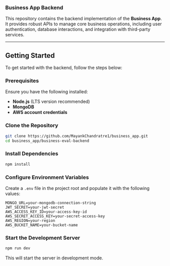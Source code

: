 ### Business App Backend

This repository contains the backend implementation of the **Business App**. It provides robust APIs to manage core business operations, including user authentication, database interactions, and integration with third-party services.

---

## Getting Started

To get started with the backend, follow the steps below:

### Prerequisites

Ensure you have the following installed:

- **Node.js** (LTS version recommended)
- **MongoDB**
- **AWS account credentials**

### Clone the Repository

```bash
git clone https://github.com/MayankChandratre1/business_app.git
cd business_app/business-eval-backend
```

### Install Dependencies

```bash
npm install
```

### Configure Environment Variables

Create a `.env` file in the project root and populate it with the following values:

```env
MONGO_URL=your-mongodb-connection-string
JWT_SECRET=your-jwt-secret
AWS_ACCESS_KEY_ID=your-access-key-id
AWS_SECRET_ACCESS_KEY=your-secret-access-key
AWS_REGION=your-region
AWS_BUCKET_NAME=your-bucket-name
```

### Start the Development Server

```bash
npm run dev
```

This will start the server in development mode.

